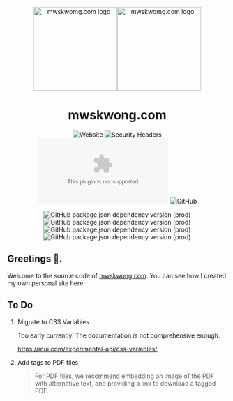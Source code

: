 <p align="center">
  <img src="https://raw.githubusercontent.com/mwskwong/resume/next/src/assets/images/icon.svg#gh-light-mode-only" alt="mwskwomg.com logo" width="192"><img src="https://raw.githubusercontent.com/mwskwong/resume/next/static/favicon-dark.svg#gh-dark-mode-only" alt="mwskwomg.com logo" width="192">
</p>

<h1 align="center">mwskwong.com</h1>

<div align="center">

  ![Website](https://img.shields.io/website?style=for-the-badge&url=https%3A%2F%2Fmwskwong.com)
  ![Security Headers](https://img.shields.io/security-headers?style=for-the-badge&url=https%3A%2F%2Fmwskwong.com)
  ![Chromium HSTS preload](https://img.shields.io/hsts/preload/mwskwong.com?style=for-the-badge)
  ![GitHub](https://img.shields.io/github/license/mwskwong/resume?label=license&style=for-the-badge)
    
  ![GitHub package.json dependency version (prod)](https://img.shields.io/github/package-json/dependency-version/mwskwong/resume/react?style=for-the-badge)
  ![GitHub package.json dependency version (prod)](https://img.shields.io/github/package-json/dependency-version/mwskwong/resume/gatsby?style=for-the-badge)
  ![GitHub package.json dependency version (prod)](https://img.shields.io/github/package-json/dependency-version/mwskwong/resume/@mui/material?style=for-the-badge)
  ![GitHub package.json dependency version (prod)](https://img.shields.io/github/package-json/dependency-version/mwskwong/resume/react-hook-form?style=for-the-badge)

</div>

## Greetings 👋.

Welcome to the source code of [mwskwong.com](https://mwskwong.com). You can see how I created my own personal site here.

## To Do
1. Migrate to CSS Variables 
    
    Too early currently. The documentation is not comprehensive enough.
    
    https://mui.com/experimental-api/css-variables/

2. Add tags to PDF files
    
    > For PDF files, we recommend embedding an image of the PDF with alternative text, and providing a link to download a tagged PDF.
    
